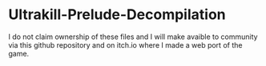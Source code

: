 # Ultrakill-Prelude-Decompilation
I do not claim ownership of these files and I will make avaible to community via this github repository and on itch.io where I made a web port of the game.
